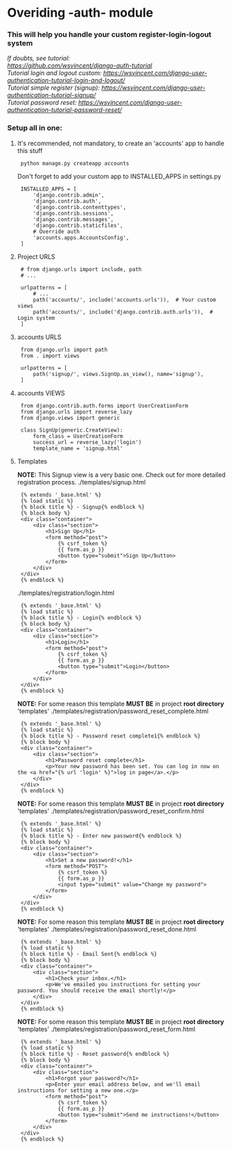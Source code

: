 # Overiding -auth- module

### This will help you handle your custom register-login-logout system

*If doubts, see tutorial:*  
*https://github.com/wsvincent/django-auth-tutorial*  
*Tutorial login and logout custom: https://wsvincent.com/django-user-authentication-tutorial-login-and-logout/*  
*Tutorial simple register (signup): https://wsvincent.com/django-user-authentication-tutorial-signup/*  
*Tutorial password reset: https://wsvincent.com/django-user-authentication-tutorial-password-reset/*  

### Setup all in one:

1. It's recommended, not mandatory, to create an 'accounts' app to handle this stuff

		python manage.py createapp accounts

	Don't forget to add your custom app to INSTALLED_APPS in settings.py

		INSTALLED_APPS = [
		    'django.contrib.admin',
		    'django.contrib.auth',
		    'django.contrib.contenttypes',
		    'django.contrib.sessions',
		    'django.contrib.messages',
		    'django.contrib.staticfiles',
		    # Override auth
		    'accounts.apps.AccountsConfig',
		]

2. Project URLS
		
		# from django.urls import include, path
		# ...

		urlpatterns = [
			# ...
			path('accounts/', include('accounts.urls')),  # Your custom views
    		path('accounts/', include('django.contrib.auth.urls')),  # Login system
    	]

3. accounts URLS

		from django.urls import path
		from . import views

		urlpatterns = [
		    path('signup/', views.SignUp.as_view(), name='signup'),
		]

4. accounts VIEWS

		from django.contrib.auth.forms import UserCreationForm
		from django.urls import reverse_lazy
		from django.views import generic

		class SignUp(generic.CreateView):
		    form_class = UserCreationForm
		    success_url = reverse_lazy('login')
		    template_name = 'signup.html'

5. Templates

	**NOTE:** This Signup view is a very basic one. Check out for more detailed registration process.
	./templates/signup.html

		{% extends '_base.html' %}
		{% load static %}
		{% block title %} - Signup{% endblock %}
		{% block body %}
		<div class="container">
			<div class="section">
				<h1>Sign Up</h1>
				<form method="post">
					{% csrf_token %}
					{{ form.as_p }}
					<button type="submit">Sign Up</button>
				</form>
			</div>
		</div>
		{% endblock %}

	./templates/registration/login.html

		{% extends '_base.html' %}
		{% load static %}
		{% block title %} - Login{% endblock %}
		{% block body %}
		<div class="container">
			<div class="section">
				<h1>Login</h1>
				<form method="post">
					{% csrf_token %}
					{{ form.as_p }}
					<button type="submit">Login</button>
				</form>
			</div>
		</div>
		{% endblock %}

	**NOTE:** For some reason this template **MUST BE** in project **root directory** 'templates'
	./templates/registration/password_reset_complete.html

		{% extends '_base.html' %}
		{% load static %}
		{% block title %} - Password reset complete1{% endblock %}
		{% block body %}
		<div class="container">
			<div class="section">
				<h1>Password reset complete</h1>
				<p>Your new password has been set. You can log in now on the <a href="{% url 'login' %}">log in page</a>.</p>
			</div>
		</div>
		{% endblock %}

	**NOTE:** For some reason this template **MUST BE** in project **root directory** 'templates'
	./templates/registration/password_reset_confirm.html

		{% extends '_base.html' %}
		{% load static %}
		{% block title %} - Enter new password{% endblock %}
		{% block body %}
		<div class="container">
			<div class="section">
				<h1>Set a new password!</h1>
				<form method="POST">
					{% csrf_token %}
					{{ form.as_p }}
					<input type="submit" value="Change my password">
				</form>
			</div>
		</div>
		{% endblock %}

	**NOTE:** For some reason this template **MUST BE** in project **root directory** 'templates'
	./templates/registration/password_reset_done.html

		{% extends '_base.html' %}
		{% load static %}
		{% block title %} - Email Sent{% endblock %}
		{% block body %}
		<div class="container">
			<div class="section">
				<h1>Check your inbox.</h1>
				<p>We've emailed you instructions for setting your password. You should receive the email shortly!</p>
			</div>
		</div>
		{% endblock %}

	**NOTE:** For some reason this template **MUST BE** in project **root directory** 'templates'
	./templates/registration/password_reset_form.html

		{% extends '_base.html' %}
		{% load static %}
		{% block title %} - Reset password{% endblock %}
		{% block body %}
		<div class="container">
			<div class="section">
				<h1>Forgot your password?</h1>
				<p>Enter your email address below, and we'll email instructions for setting a new one.</p>
				<form method="post">
					{% csrf_token %}
					{{ form.as_p }}
					<button type="submit">Send me instructions!</button>
				</form>
			</div>
		</div>
		{% endblock %}
